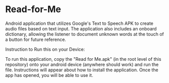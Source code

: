 Read-for-Me
===========

Android application that utilizes Google's Text to Speech APK to create audio files based on text input.  The application also includes an onboard dictionary, allowing the listener to document unknown words at the touch of a button for future reference.

Instruction to Run this on your Device:

To run this application, copy the "Read for Me.apk" (in the root level of this repository) onto your android device (anywhere should work) and run the file. Instructions will appear about how to install the application. Once the app has opened, you will be able to use it.
